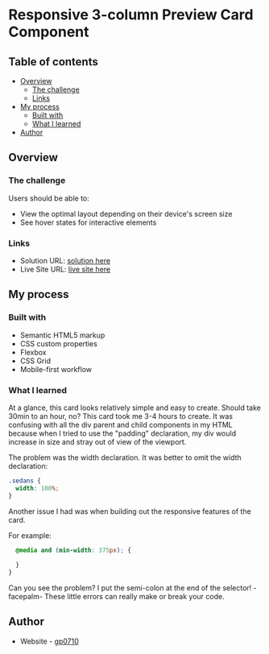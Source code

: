 # Responsive 3-column Preview Card Component 

## Table of contents

- [Overview](#overview)
  - [The challenge](#the-challenge)
  - [Links](#links)
- [My process](#my-process)
  - [Built with](#built-with)
  - [What I learned](#what-i-learned)
- [Author](#author)

## Overview

### The challenge

Users should be able to:

- View the optimal layout depending on their device's screen size
- See hover states for interactive elements

### Links

- Solution URL: [solution here](https://github.com/gp0710/3-column-preview-card)
- Live Site URL: [live site here](https://gp0710.github.io/3-column-preview-card/)

## My process

### Built with

- Semantic HTML5 markup
- CSS custom properties
- Flexbox
- CSS Grid
- Mobile-first workflow

### What I learned

At a glance, this card looks relatively simple and easy to create. Should take 30min to an hour, no? This card took me 3-4 hours to create. It was confusing with all the div parent and child components in my HTML because when I tried to use the "padding" declaration, my div would increase in size and stray out of view of the viewport. 

The problem was the width declaration. It was better to omit the width declaration:  

```css
.sedans {
  width: 100%;
}
```

Another issue I had was when building out the responsive features of the card. 

For example:
```css {
  @media and (min-width: 375px); {
    
  }
}
```

Can you see the problem? I put the semi-colon at the end of the selector! -facepalm- These little errors can really make or break your code. 

## Author

- Website - [gp0710](https://github.com/gp0710)
